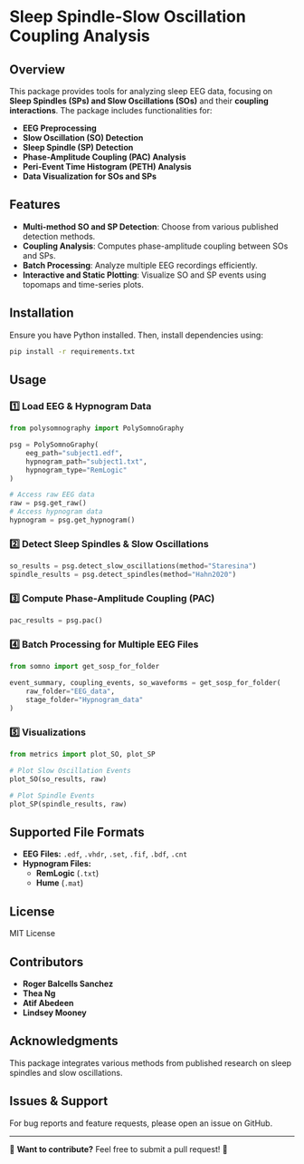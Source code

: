 # Sleep Spindle-Slow Oscillation Coupling Analysis

## Overview
This package provides tools for analyzing sleep EEG data, focusing on **Sleep Spindles (SPs) and Slow Oscillations (SOs)** and their **coupling interactions**. The package includes functionalities for:
- **EEG Preprocessing**
- **Slow Oscillation (SO) Detection**
- **Sleep Spindle (SP) Detection**
- **Phase-Amplitude Coupling (PAC) Analysis**
- **Peri-Event Time Histogram (PETH) Analysis**
- **Data Visualization for SOs and SPs**

## Features
- **Multi-method SO and SP Detection**: Choose from various published detection methods.
- **Coupling Analysis**: Computes phase-amplitude coupling between SOs and SPs.
- **Batch Processing**: Analyze multiple EEG recordings efficiently.
- **Interactive and Static Plotting**: Visualize SO and SP events using topomaps and time-series plots.

## Installation
Ensure you have Python installed. Then, install dependencies using:
```bash
pip install -r requirements.txt
```

## Usage

### 1️⃣ Load EEG & Hypnogram Data
```python
from polysomnography import PolySomnoGraphy

psg = PolySomnoGraphy(
    eeg_path="subject1.edf",
    hypnogram_path="subject1.txt",
    hypnogram_type="RemLogic"
)

# Access raw EEG data
raw = psg.get_raw()
# Access hypnogram data
hypnogram = psg.get_hypnogram()
```

### 2️⃣ Detect Sleep Spindles & Slow Oscillations
```python
so_results = psg.detect_slow_oscillations(method="Staresina")
spindle_results = psg.detect_spindles(method="Hahn2020")
```

### 3️⃣ Compute Phase-Amplitude Coupling (PAC)
```python
pac_results = psg.pac()
```

### 4️⃣ Batch Processing for Multiple EEG Files
```python
from somno import get_sosp_for_folder

event_summary, coupling_events, so_waveforms = get_sosp_for_folder(
    raw_folder="EEG_data",
    stage_folder="Hypnogram_data"
)
```

### 5️⃣ Visualizations
```python
from metrics import plot_SO, plot_SP

# Plot Slow Oscillation Events
plot_SO(so_results, raw)

# Plot Spindle Events
plot_SP(spindle_results, raw)
```

## Supported File Formats
- **EEG Files:** `.edf`, `.vhdr`, `.set`, `.fif`, `.bdf`, `.cnt`
- **Hypnogram Files:**
  - **RemLogic** (`.txt`)
  - **Hume** (`.mat`)

## License
MIT License

## Contributors
- **Roger Balcells Sanchez**
- **Thea Ng**
- **Atif Abedeen**
- **Lindsey Mooney**

## Acknowledgments
This package integrates various methods from published research on sleep spindles and slow oscillations.

## Issues & Support
For bug reports and feature requests, please open an issue on GitHub.

---
📌 **Want to contribute?** Feel free to submit a pull request! 🚀

